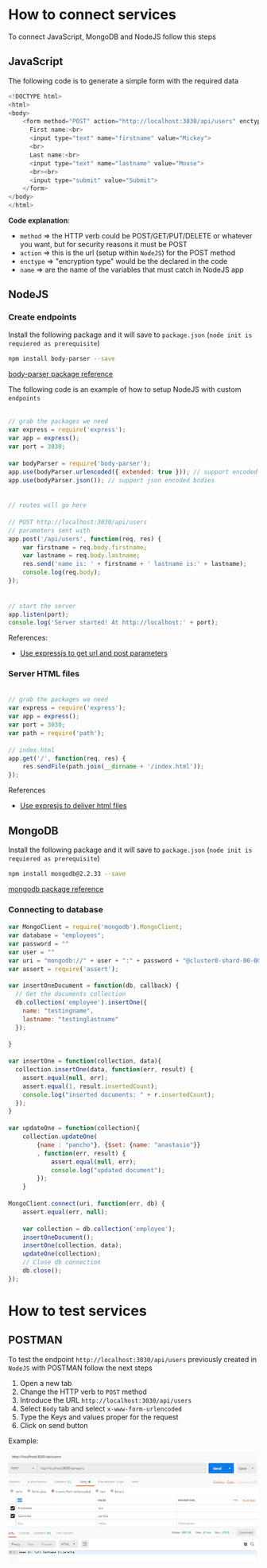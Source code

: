 # How to connect services

To connect JavaScript, MongoDB and NodeJS follow this steps

## JavaScript

The following code is to generate a simple form with the required data

```javascript
<!DOCTYPE html>
<html>
<body>
	<form method="POST" action="http://localhost:3030/api/users" enctype="application/x-www-form-urlencoded">
	  First name:<br>
	  <input type="text" name="firstname" value="Mickey">
	  <br>
	  Last name:<br>
	  <input type="text" name="lastname" value="Mouse">
	  <br><br>
	  <input type="submit" value="Submit">
	</form> 
</body>
</html>
```

**Code explanation**:

- `method` => the HTTP verb could be POST/GET/PUT/DELETE or whatever you want, but for security reasons it must be POST
- `action` => this is the url (setup within `NodeJS`) for the POST method
- `enctype` => "encryption type" would be the declared in the code
- `name` => are the name of the variables that must catch in NodeJS app

## NodeJS

### Create endpoints

Install the following package and it will save to `package.json` (`node init is requiered as prerequisite`)

```bash
npm install body-parser --save
```

[body-parser package reference](https://www.npmjs.com/package/body-parser)

The following code is an example of how to setup NodeJS with custom `endpoints`

```javascript

// grab the packages we need
var express = require('express');
var app = express();
var port = 3030;

var bodyParser = require('body-parser');
app.use(bodyParser.urlencoded({ extended: true })); // support encoded bodies
app.use(bodyParser.json()); // support json encoded bodies


// routes will go here

// POST http://localhost:3030/api/users
// parameters sent with 
app.post('/api/users', function(req, res) {
    var firstname = req.body.firstname;
    var lastname = req.body.lastname;
    res.send('name is: ' + firstname + ' lastname is:' + lastname);
    console.log(req.body);
});


// start the server
app.listen(port);
console.log('Server started! At http://localhost:' + port);
```

References:

- [Use expressjs to get url and post parameters](https://scotch.io/tutorials/use-expressjs-to-get-url-and-post-parameters)

### Server HTML files

```javascript

// grab the packages we need
var express = require('express');
var app = express();
var port = 3030;
var path = require('path');

// index.html
app.get('/', function(req, res) {
	res.sendFile(path.join(__dirname + '/index.html'));
});

```

References

- [Use expresjs to deliver html files](https://scotch.io/tutorials/use-expressjs-to-deliver-html-files)

## MongoDB

Install the following package and it will save to `package.json` (`node init is requiered as prerequisite`)

```bash
npm install mongodb@2.2.33 --save
```

[mongodb package reference](https://www.npmjs.com/package/mongodb)

### Connecting to database

```javascript
var MongoClient = require('mongodb').MongoClient;
var database = "employees";
var password = ""
var user = ""
var uri = "mongodb://" + user + ":" + password + "@cluster0-shard-00-00-mexzx.mongodb.net:27017/" + database + "?ssl=true&replicaSet=Cluster0-shard-0&authSource=admin&retryWrites=true";
var assert = require('assert');

var insertOneDocument = function(db, callback) {
  // Get the documents collection
  db.collection('employee').insertOne({
  	name: "testingname",
  	lastname: "testinglastname"
  });

}

var insertOne = function(collection, data){
  collection.insertOne(data, function(err, result) {
    assert.equal(null, err);
    assert.equal(1, result.insertedCount);
    console.log("inserted documents: " + r.insertedCount);
  });
}

var updateOne = function(collection){
	collection.updateOne(
		{name : "pancho"}, {$set: {name: "anastasio"}}
  		, function(err, result) {
    		assert.equal(null, err);
    		console.log("updated document");
  		});
	}

MongoClient.connect(uri, function(err, db) {
	assert.equal(err, null);

  	var collection = db.collection('employee');
  	insertOneDocument();
  	insertOne(collection, data);
  	updateOne(collection);
  	// Close db connection
  	db.close();
});

```

# How to test services

## POSTMAN

To test the endpoint `http://localhost:3030/api/users` previously created in `NodeJS` with POSTMAN follow the next steps

1. Open a new tab
2. Change the HTTP verb to `POST` method
3. Introduce the URL `http://localhost:3030/api/users`
4. Select `Body` tab  and select `x-www-form-urlencoded`
5. Type the Keys and values proper for the request
6. Click on send button

Example:

![postman_post_example](img/postman_post_example.JPG)